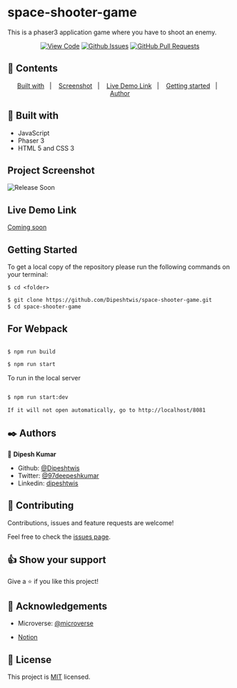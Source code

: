 # space-shooter-game

This is a phaser3 application game where you have to shoot an enemy.

<div align="center">

[![View Code](https://img.shields.io/badge/View%20-Code-green)](https://github.com/Dipeshtwis/space-shooter-game/JS-to-do-list)
[![Github Issues](https://img.shields.io/badge/GitHub-Issues-orange)](https://github.com/Dipeshtwis/space-shooter-game/issues)
[![GitHub Pull Requests](https://img.shields.io/badge/GitHub-Pull%20Requests-blue)](https://github.com/Dipeshtwis/space-shooter-game/pulls)

</div>

## 📝 Contents

<p align="center">
<a href="#with">Built with</a>&nbsp;&nbsp;&nbsp;|&nbsp;&nbsp;&nbsp;
<a href="#sc">Screenshot</a>&nbsp;&nbsp;&nbsp;|&nbsp;&nbsp;&nbsp;
<a href="#ll">Live Demo Link</a>&nbsp;&nbsp;&nbsp;|&nbsp;&nbsp;&nbsp;
<a href="#gs">Getting started</a>&nbsp;&nbsp;&nbsp;|&nbsp;&nbsp;&nbsp;
<a href="#author">Author</a>
</p>

## 🔧 Built with<a name = "with"></a>

- JavaScript
- Phaser 3
- HTML 5 and CSS 3

## Project Screenshot <a name = "sc"></a>

![Release Soon](dist/assets/img/Screenshot_1.png)


## Live Demo Link <a name = "ll"></a>

[Coming soon]()


## Getting Started <a name = "gs"></a>

To get a local copy of the repository please run the following commands on your terminal:

```
$ cd <folder>
```

~~~bash
$ git clone https://github.com/Dipeshtwis/space-shooter-game.git
$ cd space-shooter-game

~~~

## For Webpack

~~~bash

$ npm run build

$ npm run start

~~~

To run in the local server

~~~bash

$ npm run start:dev

If it will not open automatically, go to http://localhost/8081
~~~


## ✒️  Authors <a name = "author"></a>


👤 **Dipesh Kumar**

- Github: [@Dipeshtwis](https://github.com/Dipeshtwis)
- Twitter: [@97deepeshkumar](https://twitter.com/97deepeshkumar)
- Linkedin: [dipeshtwis](https://www.linkedin.com/in/dipeshtwis/)



## 🤝 Contributing

Contributions, issues and feature requests are welcome!

Feel free to check the [issues page](https://github.com/Dipeshtwis/space-shooter-game/issues).


## 👍 Show your support

Give a ⭐️ if you like this project!

## :clap: Acknowledgements

- Microverse: [@microverse](https://www.microverse.org/)

- [Notion](https://www.notion.so/Shooter-game-203e819041c7486bb36f9e65faecba27)

## 📝 License

This project is [MIT](./LICENSE) licensed.